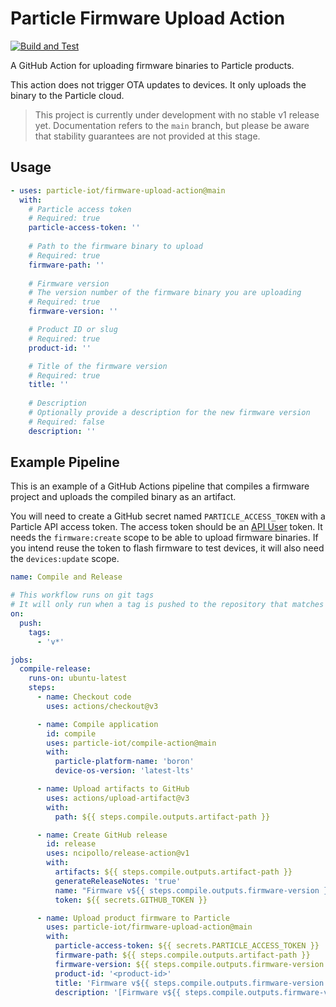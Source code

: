 # Particle Firmware Upload Action
[![Build and Test](https://github.com/particle-iot/firmware-upload-action/actions/workflows/test.yml/badge.svg)](https://github.com/particle-iot/firmware-upload-action/actions/workflows/test.yml)


A GitHub Action for uploading firmware binaries to Particle products.

This action does not trigger OTA updates to devices. It only uploads the binary to the Particle cloud.

> This project is currently under development with no stable v1 release yet.
Documentation refers to the `main` branch, but please be aware that stability guarantees are not provided at this stage.
 
## Usage

```yaml
- uses: particle-iot/firmware-upload-action@main
  with:
    # Particle access token
    # Required: true
    particle-access-token: ''
    
    # Path to the firmware binary to upload
    # Required: true
    firmware-path: ''
    
    # Firmware version
    # The version number of the firmware binary you are uploading
    # Required: true
    firmware-version: ''

    # Product ID or slug
    # Required: true
    product-id: ''

    # Title of the firmware version
    # Required: true
    title: ''
    
    # Description
    # Optionally provide a description for the new firmware version
    # Required: false
    description: ''
```

## Example Pipeline

This is an example of a GitHub Actions pipeline that compiles a firmware project and uploads the compiled binary as an artifact.

You will need to create a GitHub secret named `PARTICLE_ACCESS_TOKEN` with a Particle API access token.
The access token should be an [API User](https://docs.particle.io/getting-started/cloud/cloud-api/#api-users) token.
It needs the `firmware:create` scope to be able to upload firmware binaries.
If you intend reuse the token to flash firmware to test devices, it will also need the `devices:update` scope.

```yaml
name: Compile and Release

# This workflow runs on git tags
# It will only run when a tag is pushed to the repository that matches the pattern "v*"
on:
  push:
    tags:
      - 'v*'

jobs:
  compile-release:
    runs-on: ubuntu-latest
    steps:
      - name: Checkout code
        uses: actions/checkout@v3

      - name: Compile application
        id: compile
        uses: particle-iot/compile-action@main
        with:
          particle-platform-name: 'boron'
          device-os-version: 'latest-lts'

      - name: Upload artifacts to GitHub
        uses: actions/upload-artifact@v3
        with:
          path: ${{ steps.compile.outputs.artifact-path }}

      - name: Create GitHub release
        id: release
        uses: ncipollo/release-action@v1
        with:
          artifacts: ${{ steps.compile.outputs.artifact-path }}
          generateReleaseNotes: 'true'
          name: "Firmware v${{ steps.compile.outputs.firmware-version }}"
          token: ${{ secrets.GITHUB_TOKEN }}

      - name: Upload product firmware to Particle
        uses: particle-iot/firmware-upload-action@main
        with:
          particle-access-token: ${{ secrets.PARTICLE_ACCESS_TOKEN }}
          firmware-path: ${{ steps.compile.outputs.artifact-path }}
          firmware-version: ${{ steps.compile.outputs.firmware-version }}
          product-id: '<product-id>'
          title: 'Firmware v${{ steps.compile.outputs.firmware-version }}'
          description: '[Firmware v${{ steps.compile.outputs.firmware-version }} GitHub Release](${{ steps.release.outputs.html_url }})'
```
